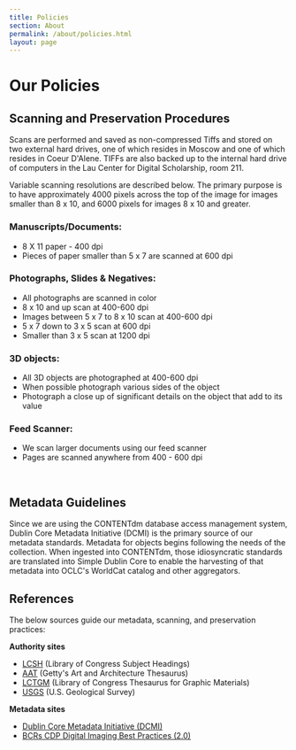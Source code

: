 ```yaml
---
title: Policies
section: About
permalink: /about/policies.html
layout: page
---
```


<h1 class="py-4">Our Policies</h1>

## Scanning and Preservation Procedures
Scans are performed and saved as non-compressed Tiffs and stored on two external hard drives, one of which resides in Moscow and one of which resides in Coeur D'Alene. TIFFs are also backed up to the internal hard drive of computers in the Lau Center for Digital Scholarship, room 211.

Variable scanning resolutions are described below. The primary purpose is to have approximately 4000 pixels across the top of the image for images smaller than 8 x 10, and 6000 pixels for images 8 x 10 and greater.

### Manuscripts/Documents:
- 8 X 11 paper - 400 dpi
- Pieces of paper smaller than 5 x 7 are scanned at 600 dpi

### Photographs, Slides & Negatives:
- All photographs are scanned in color
- 8 x 10 and up scan at 400-600 dpi
- Images between 5 x 7 to 8 x 10 scan at 400-600 dpi
- 5 x 7 down to 3 x 5 scan at 600 dpi
- Smaller than 3 x 5 scan at 1200 dpi

### 3D objects:
- All 3D objects are photographed at 400-600 dpi
- When possible photograph various sides of the object
- Photograph a close up of significant details on the object that add to its value

### Feed Scanner:
- We scan larger documents using our feed scanner
- Pages are scanned anywhere from 400 - 600 dpi

<br>

## Metadata Guidelines

Since we are using the CONTENTdm database access management system, Dublin Core Metadata Initiative (DCMI) is the primary source of our metadata standards. Metadata for objects begins following the needs of the collection. When ingested into CONTENTdm, those idiosyncratic standards are translated into Simple Dublin Core to enable the harvesting of that metadata into OCLC's WorldCat catalog and other aggregators.

## References

The below sources guide our metadata, scanning, and preservation practices:

**Authority sites**
- [LCSH](https://authorities.loc.gov/) (Library of Congress Subject Headings)
- [AAT](http://www.getty.edu/research/tools/vocabularies/index.html) (Getty's Art and Architecture Thesaurus)
- [LCTGM](http://www.loc.gov/pictures/) (Library of Congress Thesaurus for Graphic Materials)
- [USGS](https://www.usgs.gov/core-science-systems/ngp/board-on-geographic-names) (U.S. Geological Survey)

**Metadata sites**
- [Dublin Core Metadata Initiative (DCMI)](https://dublincore.org/)
- [BCRs CDP Digital Imaging Best Practices (2.0)](https://mwdl.org/docs/digital-imaging-bp_2.0.pdf)